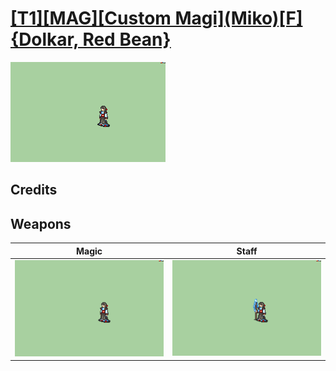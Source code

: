 # [\[T1\]\[MAG\]\[Custom Magi\]\(Miko\)\[F\]{Dolkar, Red Bean}](./)

<img src="./6.%20Magic/Magic_000.png" alt="[T1][MAG][Custom Magi](Miko)[F]{Dolkar, Red Bean} standing" />

## Credits



## Weapons


|Magic |Staff |
|  :---: | :---: |
| <img alt="Magic animation" src="./6.%20Magic/Magic.gif" /> | <img alt="Staff animation" src="./7.%20Staff/Staff.gif" /> |
